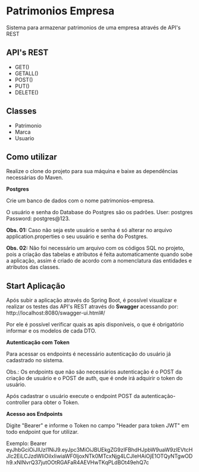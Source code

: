 # Patrimonios Empresa

Sistema para armazenar patrimonios de uma empresa através de API's REST


## API's REST

- GET()
- GETALL()
- POST()
- PUT()
- DELETE()

## Classes

- Patrimonio
- Marca
- Usuario

## Como utilizar

Realize o clone do projeto para sua máquina e baixe as dependências necessárias do Maven.

**Postgres**

Crie um banco de dados com o nome patrimonios-empresa. 

O usuário e senha do Database do Postgres são os padrões. User: postgres Password: postgres@123.

**Obs. 01:** Caso não seja este usuário e senha é só alterar no arquivo application.properties o seu usuário e senha do Postgres. 

**Obs. 02:** Não foi necessário um arquivo com os códigos SQL no projeto, pois a criação das tabelas e atributos é feita automaticamente quando sobe a aplicação, assim é criado de acordo com a nomenclatura das entidades e atributos das classes. 



## Start Aplicação

Após subir a aplicação através do Spring Boot, é possível visualizar e realizar os testes das API's REST através do **Swagger** acessando por:
 http://localhost:8080/swagger-ui.html#/ 

Por ele é possível verificar quais as apis disponíveis, o que é obrigatório informar e os modelos de cada DTO.

**Autenticação com Token**

Para acessar os endpoints é necessário autenticação do usuário já cadastrado no sistema. 

Obs.: Os endpoints que não são necessários autenticação é o POST da criação de usuário e o POST de auth, que é onde irá adquirir o token do usuário. 

Após cadastrar o usuário execute o endpoint POST da autenticação-controller para obter o Token.

**Acesso aos Endpoints**

Digite "Bearer" e informe o Token no campo "Header para token JWT" em todo endpoint que for utilizar.

Exemplo: Bearer eyJhbGciOiJIUzI1NiJ9.eyJpc3MiOiJBUEkgZG9zIFBhdHJpbW9uaW9zIEVtcHJlc2EiLCJzdWIiOiIxIiwiaWF0IjoxNTk0MTcxNjg4LCJleHAiOjE1OTQyNTgwODh9.xNlNvrQ37jutOOtRGAFaR4AEVHwTKqPLdBOt49ehQ7c

